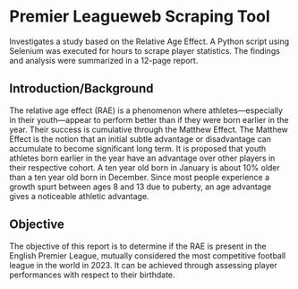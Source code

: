 # Premier Leagueweb Scraping Tool

Investigates a study based on the Relative Age Effect. A Python script using Selenium was executed for hours to scrape player statistics. The findings and analysis were summarized in a 12-page report. 

## Introduction/Background 
The relative age effect (RAE) is a phenomenon where athletes—especially in their youth—appear to perform better than if they were born earlier in the year. Their success is cumulative through the Matthew Effect. The Matthew Effect is the notion that an initial subtle advantage or disadvantage can accumulate to become significant long term. It is proposed that youth athletes born earlier in the year have an advantage over other players in their respective cohort. A ten year old born in January is about 10% older than a ten year old born in December. Since most people experience a growth spurt between ages 8 and 13 due to puberty, an age advantage gives a noticeable athletic advantage.

## Objective
The objective of this report is to determine if the RAE is present in the English Premier League, mutually considered the most competitive football league in the world in 2023. It can be achieved through assessing player performances with respect to their birthdate.
